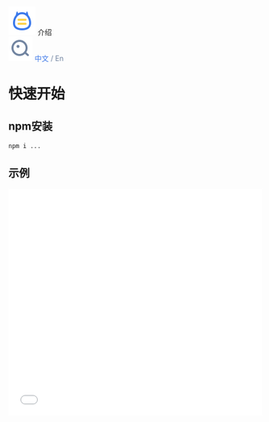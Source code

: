 <div class="headbar">
  <div>
    <img src="./_media/sidebar1.svg"/>
    <span>介绍</span>
  </div>
  <div>
      <img src="./_media/search.svg"/>
      <span style="color:#7285a1">
        <span style="color:#3d78e8">中文</span>
         / <span>En</span>
      </span>
    </div>
</div>

# 快速开始

## npm安装

```bash
npm i ...
```

## 示例

<iframe width="100%" height="450" src="//jsfiddle.net/xiaoluoboding/hryjek7j/15/embedded/result,resources,html,js,css/?bodyColor=fff" allowfullscreen="allowfullscreen" frameborder="0"></iframe>


